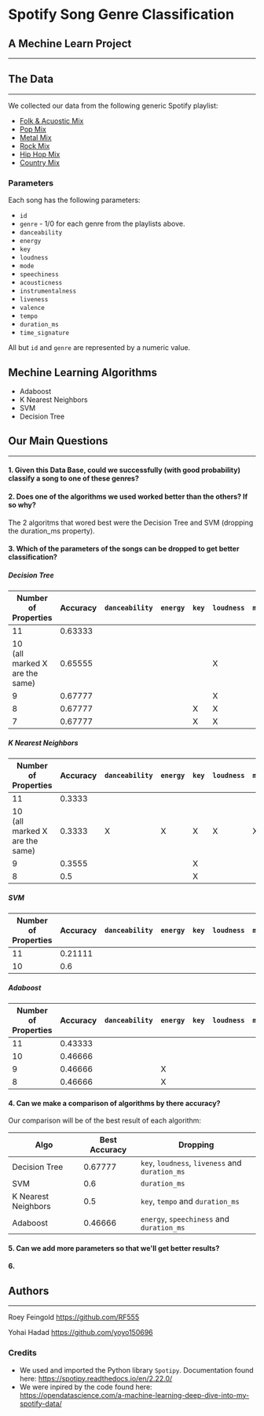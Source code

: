 # Spotify Song Genre Classification

## A Mechine Learn Project

___

## The Data

___
We collected our data from the following generic Spotify playlist:

* [Folk & Acuostic Mix](https://open.spotify.com/playlist/37i9dQZF1EQp62d3Dl7ECY)
* [Pop Mix](https://open.spotify.com/playlist/37i9dQZF1EQncLwOalG3K7)
* [Metal Mix](https://open.spotify.com/playlist/37i9dQZF1EQpgT26jgbgRI)
* [Rock Mix](https://open.spotify.com/playlist/37i9dQZF1EQpj7X7UK8OOF)
* [Hip Hop Mix](https://open.spotify.com/playlist/37i9dQZF1EQnqst5TRi17F)
* [Country Mix](https://open.spotify.com/playlist/37i9dQZF1EQmPV0vrce2QZ)

### Parameters

Each song has the following parameters:

* `id`
* `genre` - 1/0 for each genre from the playlists above.
* `danceability`
* `energy`
* `key`
* `loudness`
* `mode`
* `speechiness`
* `acousticness`
* `instrumentalness`
* `liveness`
* `valence`
* `tempo`
* `duration_ms`
* `time_signature`

All but `id` and `genre` are represented by a numeric value.

## Mechine Learning Algorithms

* Adaboost
* K Nearest Neighbors
* SVM
* Decision Tree

## Our Main Questions

___

#### 1. Given this Data Base, could we successfully (with good probability) classify a song to one of these genres?

#### 2. Does one of the algorithms we used worked better than the others? If so why?

The 2 algoritms that wored best were the Decision Tree and SVM (dropping the duration_ms property).

#### 3. Which of the parameters of the songs can be dropped to get better classification?

##### Decision Tree

| Number of Properties               | Accuracy | `danceability` | `energy` | `key` | `loudness` | `mode` | `speechiness` | `acousticness` | `instrumentalness` | `liveness` | `valence` | `tempo` | `duration_ms` |
|------------------------------------|----------|----------------|----------|-------|------------|--------|---------------|----------------|--------------------|------------|-----------|---------|---------------|
| 11                                 | 0.63333  |                |          |       |            |        |               |                |                    |            |           |         |               |
| 10<br/>(all marked X are the same) | 0.65555  |                |          |       | X          |        |               |                | X                  |            |           | X       |               |
| 9                                  | 0.67777  |                |          |       | X          |        |               |                |                    |            |           |         | X             |
| 8                                  | 0.67777  |                |          | X     | X          |        |               |                |                    |            |           |         | X             |
| 7                                  | 0.67777  |                |          | X     | X          |        |               |                |                    | X          |           |         | X             |

##### K Nearest Neighbors

| Number of Properties               | Accuracy | `danceability` | `energy` | `key` | `loudness` | `mode` | `speechiness` | `acousticness` | `instrumentalness` | `liveness` | `valence` | `tempo` | `duration_ms` |
|------------------------------------|----------|----------------|----------|-------|------------|--------|---------------|----------------|--------------------|------------|-----------|---------|---------------|
| 11                                 | 0.3333   |                |          |       |            |        |               |                |                    |            |           |         |               |
| 10<br/>(all marked X are the same) | 0.3333   | X              | X        | X     | X          | X      | X             | X              | X                  | X          | X         | X       | X             |
| 9                                  | 0.3555   |                |          | X     |            |        |               |                |                    |            |           |         | X             |
| 8                                  | 0.5      |                |          | X     |            |        |               |                |                    |            |           | X       | X             |

##### SVM

| Number of Properties | Accuracy | `danceability` | `energy` | `key` | `loudness` | `mode` | `speechiness` | `acousticness` | `instrumentalness` | `liveness` | `valence` | `tempo` | `duration_ms` |
|----------------------|----------|----------------|----------|-------|------------|--------|---------------|----------------|--------------------|------------|-----------|---------|---------------|
| 11                   | 0.21111  |                |          |       |            |        |               |                |                    |            |           |         |               |
| 10                   | 0.6      |                |          |       |            |        |               |                |                    |            |           |         | X             |

##### Adaboost

| Number of Properties | Accuracy | `danceability` | `energy` | `key` | `loudness` | `mode` | `speechiness` | `acousticness` | `instrumentalness` | `liveness` | `valence` | `tempo` | `duration_ms` |
|----------------------|----------|----------------|----------|-------|------------|--------|---------------|----------------|--------------------|------------|-----------|---------|---------------|
| 11                   | 0.43333  |                |          |       |            |        |               |                |                    |            |           |         |               |
| 10                   | 0.46666  |                |          |       |            |        | X             |                |                    |            |           |         |               |
| 9                    | 0.46666  |                | X        |       |            |        | X             |                |                    |            |           |         |               |
| 8                    | 0.46666  |                | X        |       |            |        | X             |                |                    |            |           |         | X             |

#### 4. Can we make a comparison of algorithms by there accuracy?

Our comparison will be of the best result of each algorithm:

| Algo                | Best Accuracy | Dropping                                        |
|---------------------|---------------|-------------------------------------------------|
| Decision Tree       | 0.67777       | `key`, `loudness`, `liveness` and `duration_ms` |
| SVM                 | 0.6           | `duration_ms`                                   |
| K Nearest Neighbors | 0.5           | `key`, `tempo` and `duration_ms`                |
| Adaboost            | 0.46666       | `energy`, `speechiness` and `duration_ms`       |

#### 5. Can we add more parameters so that we'll get better results?

#### 6.

## Authors

___
Roey Feingold https://github.com/RF555

Yohai Hadad https://github.com/yoyo150696

### Credits

* We used and imported the Python library `Spotipy`. Documentation found here: https://spotipy.readthedocs.io/en/2.22.0/
* We were inpired by the code found here: https://opendatascience.com/a-machine-learning-deep-dive-into-my-spotify-data/